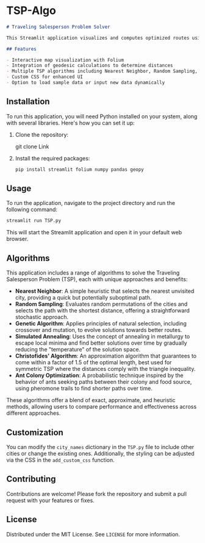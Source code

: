 # TSP-Algo

```markdown
# Traveling Salesperson Problem Solver

This Streamlit application visualizes and computes optimized routes using the Traveling Salesperson Problem (TSP) approach, leveraging various algorithms to find the most efficient path through multiple cities.

## Features

- Interactive map visualization with Folium
- Integration of geodesic calculations to determine distances
- Multiple TSP algorithms including Nearest Neighbor, Random Sampling, Genetic Algorithm, and Simulated Annealing
- Custom CSS for enhanced UI
- Option to load sample data or input new data dynamically

   ```
## Installation

To run this application, you will need Python installed on your system, along with several libraries. Here's how you can set it up:

1. Clone the repository:
   
   git clone Link


3. Install the required packages:
   ```bash
   pip install streamlit folium numpy pandas geopy
   ```

## Usage

To run the application, navigate to the project directory and run the following command:

```bash
streamlit run TSP.py
```

This will start the Streamlit application and open it in your default web browser.

## Algorithms

This application includes a range of algorithms to solve the Traveling Salesperson Problem (TSP), each with unique approaches and benefits:

- **Nearest Neighbor**: A simple heuristic that selects the nearest unvisited city, providing a quick but potentially suboptimal path.
- **Random Sampling**: Evaluates random permutations of the cities and selects the path with the shortest distance, offering a straightforward stochastic approach.
- **Genetic Algorithm**: Applies principles of natural selection, including crossover and mutation, to evolve solutions towards better routes.
- **Simulated Annealing**: Uses the concept of annealing in metallurgy to escape local minima and find better solutions over time by gradually reducing the "temperature" of the solution space.
- **Christofides' Algorithm**: An approximation algorithm that guarantees to come within a factor of 1.5 of the optimal length, best used for symmetric TSP where the distances comply with the triangle inequality.
- **Ant Colony Optimization**: A probabilistic technique inspired by the behavior of ants seeking paths between their colony and food source, using pheromone trails to find shorter paths over time.

These algorithms offer a blend of exact, approximate, and heuristic methods, allowing users to compare performance and effectiveness across different approaches.


## Customization

You can modify the `city_names` dictionary in the `TSP.py` file to include other cities or change the existing ones. Additionally, the styling can be adjusted via the CSS in the `add_custom_css` function.

## Contributing

Contributions are welcome! Please fork the repository and submit a pull request with your features or fixes.

## License

Distributed under the MIT License. See `LICENSE` for more information.


